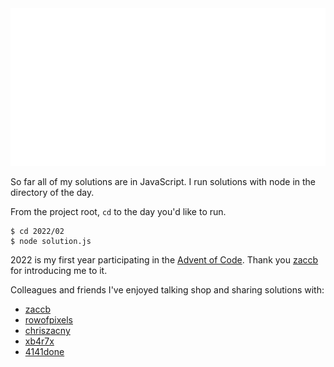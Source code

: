<img src="assets/xmas-tree.svg" alt="X-Max Tree">

So far all of my solutions are in JavaScript.
I run solutions with node in the directory of the day.

From the project root, `cd` to the day you'd like to run.
```
$ cd 2022/02
$ node solution.js
```

2022 is my first year participating in the [Advent of Code](https://adventofcode.com).
Thank you [zaccb](https://github.com/zaccb/advent-of-code) for introducing me to it.

Colleagues and friends I've enjoyed talking shop and sharing solutions with:
* [zaccb](https://github.com/zaccb/advent-of-code)
* [rowofpixels](https://github.com/rowofpixels/advent-of-code)
* [chriszacny](https://github.com/chriszacny/advent-of-code-2022/)
* [xb4r7x](https://github.com/xb4r7x/adventOfCode2022/)
* [4141done](https://github.com/4141done/advent_of_code_solutions)